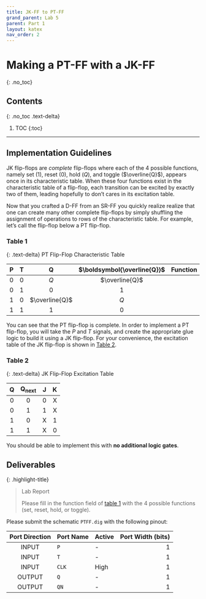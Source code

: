 ```yaml
---
title: JK-FF to PT-FF
grand_parent: Lab 5
parent: Part 1
layout: katex
nav_order: 2
---
```


# Making a PT-FF with a JK-FF
{: .no_toc}

## Contents
{: .no_toc .text-delta}

1. TOC
{:toc}

---

## Implementation Guidelines

JK flip-flops are *complete* flip-flops where each of the 4 possible functions, namely set (1), reset (0), hold ($Q$), and toggle ($\overline{Q}$), appears once in its characteristic table.
When these four functions exist in the characteristic table of a flip-flop, each transition can be excited by exactly two of them, leading hopefully to don’t cares in its excitation table.

Now that you crafted a D-FF from an SR-FF you quickly realize realize that one can create many other complete flip-flops by simply shuffling the assignment of operations to rows of the characteristic table.
For example, let’s call the flip-flop below a PT flip-flop.


### Table 1

{: .text-delta}
PT Flip-Flop Characteristic Table

| $\boldsymbol{P}$ | $\boldsymbol{T}$ | $\boldsymbol{Q}$ | $\boldsymbol{\overline{Q}}$ | Function |
|:---:|:---:|:---:|:---:|---|
| $0$ | $0$ | $Q$ | $\overline{Q}$  | |
| $0$ | $1$ | $0$ | $1$  | |
| $1$ | $0$ | $\overline{Q}$ | $Q$  | |
| $1$ | $1$ | $1$ | $0$  | |

You can see that the PT flip-flop is complete.
In order to implement a PT flip-flop, you will take the $P$ and $T$ signals, and create the appropriate glue logic to build it using a JK flip-flop.
For your convenience, the excitation table of the JK flip-flop is shown in [Table 2](#table-2).

### Table 2

{: .text-delta}
JK Flip-Flop Excitation Table

|$\boldsymbol{Q}$ | $\boldsymbol{Q_{\text{next}}}$ | $\boldsymbol{J}$ | $\boldsymbol{K}$ | 
|:---:|:---:|:---:|:----:|
| $0$ | $0$ | $0$ |  X   |
| $0$ | $1$ | $1$ |  X   |
| $1$ | $0$ |  X  | $1$  |
| $1$ | $1$ |  X  | $0$  |

You should be able to implement this with **no additional logic gates**.

## Deliverables

{: .highlight-title}
> Lab Report
>
> Please fill in the function field of [table 1](#table-1) with the 4 possible functions (set, reset, hold, or toggle).

Please submit the schematic `PTFF.dig` with the following pinout:

| Port Direction | Port Name  | Active | Port Width (bits) |
|:--------------:|------------|--------|------------------:|
|      INPUT     | `P`        |   -    |                 1 |
|      INPUT     | `T`        |   -    |                 1 |
|      INPUT     | `CLK`      | High   |                 1 |
|     OUTPUT     | `Q`        |   -    |                 1 |
|     OUTPUT     | `QN`       |   -    |                 1 |
